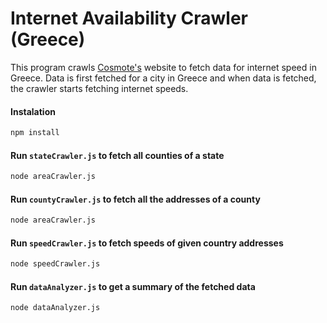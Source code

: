 # Internet Availability Crawler (Greece)

This program crawls [Cosmote's](https://www.cosmote.gr/selfcare/jsp/diathesimotita-adsl-vdsl-cosmotetv.jsp?ct=bus#) website to fetch data for internet speed in Greece. Data is first fetched for a city in Greece and when data is fetched, the crawler starts fetching internet speeds.

#### Instalation
   ```bash
   npm install
   ```
   
#### Run ```stateCrawler.js``` to fetch all counties of a state
   ```bash
   node areaCrawler.js 
   ```

#### Run ```countyCrawler.js``` to fetch all the addresses of a county
   ```bash
   node areaCrawler.js 
   ```
   
#### Run ```speedCrawler.js``` to fetch speeds of given country addresses
   ```bash
   node speedCrawler.js
   ```
   
#### Run ```dataAnalyzer.js``` to get a summary of the fetched data
   ```bash
   node dataAnalyzer.js
   ```
